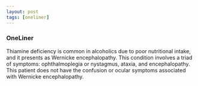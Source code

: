 ```yaml
---
layout: post
tags: [oneliner]
---
```



### OneLiner

Thiamine deficiency is common in alcoholics due to poor nutritional intake, and it presents as Wernicke encephalopathy. This condition involves a triad of symptoms: ophthalmoplegia or nystagmus, ataxia, and encephalopathy. This patient does not have the confusion or ocular symptoms associated with Wernicke encephalopathy.
